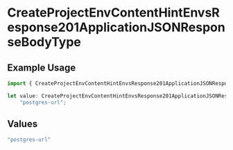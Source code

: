 # CreateProjectEnvContentHintEnvsResponse201ApplicationJSONResponseBodyType

## Example Usage

```typescript
import { CreateProjectEnvContentHintEnvsResponse201ApplicationJSONResponseBodyType } from "@vercel/sdk/models/operations";

let value: CreateProjectEnvContentHintEnvsResponse201ApplicationJSONResponseBodyType =
    "postgres-url";
```

## Values

```typescript
"postgres-url"
```